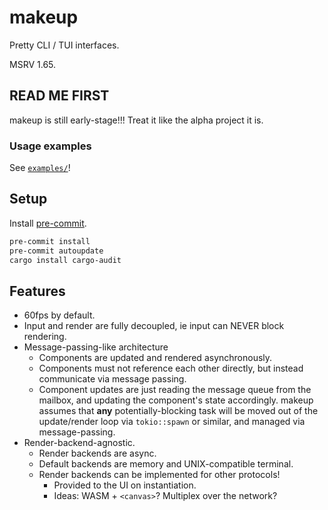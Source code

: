 # makeup

Pretty CLI / TUI interfaces.

MSRV 1.65.


## READ ME FIRST

makeup is still early-stage!!! Treat it like the alpha project it is.

### Usage examples

See [`examples/`](https://github.com/queer/makeup/tree/mistress/makeup/examples)!

## Setup

Install [pre-commit](https://pre-commit.com/).

```bash
pre-commit install
pre-commit autoupdate
cargo install cargo-audit
```

## Features

- 60fps by default.
- Input and render are fully decoupled, ie input can NEVER block rendering.
- Message-passing-like architecture
  - Components are updated and rendered asynchronously.
  - Components must not reference each other directly, but instead communicate
    via message passing.
  - Component updates are just reading the message queue from the mailbox, and
    updating the component's state accordingly. makeup assumes that **any**
    potentially-blocking task will be moved out of the update/render loop via
    `tokio::spawn` or similar, and managed via message-passing.
- Render-backend-agnostic.
  - Render backends are async.
  - Default backends are memory and UNIX-compatible terminal.
  - Render backends can be implemented for other protocols!
    - Provided to the UI on instantiation.
    - Ideas: WASM + `<canvas>`? Multiplex over the network?
